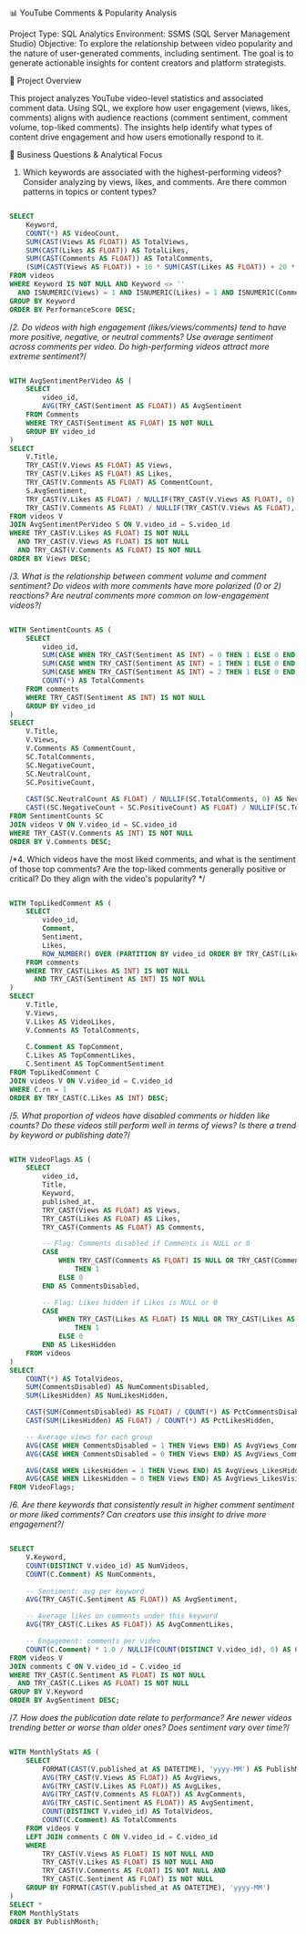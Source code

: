 📊 YouTube Comments & Popularity Analysis

Project Type: SQL Analytics
Environment: SSMS (SQL Server Management Studio)
Objective: To explore the relationship between video popularity and the nature of user-generated comments, including sentiment. The goal is to generate actionable insights for content creators and platform strategists.

🧠 Project Overview

This project analyzes YouTube video-level statistics and associated comment data. Using SQL, we explore how user engagement (views, likes, comments) aligns with audience reactions (comment sentiment, comment volume, top-liked comments). The insights help identify what types of content drive engagement and how users emotionally respond to it.

📌 Business Questions & Analytical Focus

1. Which keywords are associated with the highest-performing videos?
Consider analyzing by views, likes, and comments.
Are there common patterns in topics or content types?

```sql

SELECT 
    Keyword,
    COUNT(*) AS VideoCount,
    SUM(CAST(Views AS FLOAT)) AS TotalViews,
    SUM(CAST(Likes AS FLOAT)) AS TotalLikes,
    SUM(CAST(Comments AS FLOAT)) AS TotalComments,
    (SUM(CAST(Views AS FLOAT)) + 10 * SUM(CAST(Likes AS FLOAT)) + 20 * SUM(CAST(Comments AS FLOAT))) AS PerformanceScore
FROM videos
WHERE Keyword IS NOT NULL AND Keyword <> ''
  AND ISNUMERIC(Views) = 1 AND ISNUMERIC(Likes) = 1 AND ISNUMERIC(Comments) = 1
GROUP BY Keyword
ORDER BY PerformanceScore DESC;

```

/*2. Do videos with high engagement (likes/views/comments) tend to have more positive, negative, or neutral comments?
Use average sentiment across comments per video.
Do high-performing videos attract more extreme sentiment?*/

```sql

WITH AvgSentimentPerVideo AS (
    SELECT 
        video_id,
        AVG(TRY_CAST(Sentiment AS FLOAT)) AS AvgSentiment
    FROM Comments
    WHERE TRY_CAST(Sentiment AS FLOAT) IS NOT NULL
    GROUP BY video_id
)
SELECT 
    V.Title,
    TRY_CAST(V.Views AS FLOAT) AS Views,
    TRY_CAST(V.Likes AS FLOAT) AS Likes,
    TRY_CAST(V.Comments AS FLOAT) AS CommentCount,
    S.AvgSentiment,
    TRY_CAST(V.Likes AS FLOAT) / NULLIF(TRY_CAST(V.Views AS FLOAT), 0) AS LikeToViewRatio,
    TRY_CAST(V.Comments AS FLOAT) / NULLIF(TRY_CAST(V.Views AS FLOAT), 0) AS CommentToViewRatio
FROM videos V
JOIN AvgSentimentPerVideo S ON V.video_id = S.video_id
WHERE TRY_CAST(V.Likes AS FLOAT) IS NOT NULL
  AND TRY_CAST(V.Views AS FLOAT) IS NOT NULL
  AND TRY_CAST(V.Comments AS FLOAT) IS NOT NULL
ORDER BY Views DESC;

```

/*3. What is the relationship between comment volume and comment sentiment?
Do videos with more comments have more polarized (0 or 2) reactions?
Are neutral comments more common on low-engagement videos?*/

```sql

WITH SentimentCounts AS (
    SELECT 
        video_id,
        SUM(CASE WHEN TRY_CAST(Sentiment AS INT) = 0 THEN 1 ELSE 0 END) AS NegativeCount,
        SUM(CASE WHEN TRY_CAST(Sentiment AS INT) = 1 THEN 1 ELSE 0 END) AS NeutralCount,
        SUM(CASE WHEN TRY_CAST(Sentiment AS INT) = 2 THEN 1 ELSE 0 END) AS PositiveCount,
        COUNT(*) AS TotalComments
    FROM comments
    WHERE TRY_CAST(Sentiment AS INT) IS NOT NULL
    GROUP BY video_id
)
SELECT 
    V.Title,
    V.Views,
    V.Comments AS CommentCount,
    SC.TotalComments,
    SC.NegativeCount,
    SC.NeutralCount,
    SC.PositiveCount,
    
    CAST(SC.NeutralCount AS FLOAT) / NULLIF(SC.TotalComments, 0) AS NeutralPct,
    CAST((SC.NegativeCount + SC.PositiveCount) AS FLOAT) / NULLIF(SC.TotalComments, 0) AS PolarizedPct
FROM SentimentCounts SC
JOIN videos V ON V.video_id = SC.video_id
WHERE TRY_CAST(V.Comments AS INT) IS NOT NULL
ORDER BY V.Comments DESC;

```

/*4. Which videos have the most liked comments, and what is the sentiment of those top comments?
Are the top-liked comments generally positive or critical?
Do they align with the video's popularity? */

```sql

WITH TopLikedComment AS (
    SELECT 
        video_id,
        Comment,
        Sentiment,
        Likes,
        ROW_NUMBER() OVER (PARTITION BY video_id ORDER BY TRY_CAST(Likes AS INT) DESC) AS rn
    FROM comments
    WHERE TRY_CAST(Likes AS INT) IS NOT NULL
      AND TRY_CAST(Sentiment AS INT) IS NOT NULL
)
SELECT 
    V.Title,
    V.Views,
    V.Likes AS VideoLikes,
    V.Comments AS TotalComments,
    
    C.Comment AS TopComment,
    C.Likes AS TopCommentLikes,
    C.Sentiment AS TopCommentSentiment
FROM TopLikedComment C
JOIN videos V ON V.video_id = C.video_id
WHERE C.rn = 1
ORDER BY TRY_CAST(C.Likes AS INT) DESC;

```

/*5. What proportion of videos have disabled comments or hidden like counts?
Do these videos still perform well in terms of views?
Is there a trend by keyword or publishing date?*/

```sql

WITH VideoFlags AS (
    SELECT
        video_id,
        Title,
        Keyword,
        published_at,
        TRY_CAST(Views AS FLOAT) AS Views,
        TRY_CAST(Likes AS FLOAT) AS Likes,
        TRY_CAST(Comments AS FLOAT) AS Comments,

        -- Flag: Comments disabled if Comments is NULL or 0
        CASE 
            WHEN TRY_CAST(Comments AS FLOAT) IS NULL OR TRY_CAST(Comments AS FLOAT) = 0 
                THEN 1 
            ELSE 0 
        END AS CommentsDisabled,

        -- Flag: Likes hidden if Likes is NULL or 0
        CASE 
            WHEN TRY_CAST(Likes AS FLOAT) IS NULL OR TRY_CAST(Likes AS FLOAT) = 0 
                THEN 1 
            ELSE 0 
        END AS LikesHidden
    FROM videos
)
SELECT
    COUNT(*) AS TotalVideos,
    SUM(CommentsDisabled) AS NumCommentsDisabled,
    SUM(LikesHidden) AS NumLikesHidden,

    CAST(SUM(CommentsDisabled) AS FLOAT) / COUNT(*) AS PctCommentsDisabled,
    CAST(SUM(LikesHidden) AS FLOAT) / COUNT(*) AS PctLikesHidden,

    -- Average views for each group
    AVG(CASE WHEN CommentsDisabled = 1 THEN Views END) AS AvgViews_CommentsDisabled,
    AVG(CASE WHEN CommentsDisabled = 0 THEN Views END) AS AvgViews_CommentsEnabled,

    AVG(CASE WHEN LikesHidden = 1 THEN Views END) AS AvgViews_LikesHidden,
    AVG(CASE WHEN LikesHidden = 0 THEN Views END) AS AvgViews_LikesVisible
FROM VideoFlags;

```

/*6. Are there keywords that consistently result in higher comment sentiment or more liked comments?
Can creators use this insight to drive more engagement?*/

```sql

SELECT 
    V.Keyword,
    COUNT(DISTINCT V.video_id) AS NumVideos,
    COUNT(C.Comment) AS NumComments,
    
    -- Sentiment: avg per keyword
    AVG(TRY_CAST(C.Sentiment AS FLOAT)) AS AvgSentiment,

    -- Average likes on comments under this keyword
    AVG(TRY_CAST(C.Likes AS FLOAT)) AS AvgCommentLikes,

    -- Engagement: comments per video
    COUNT(C.Comment) * 1.0 / NULLIF(COUNT(DISTINCT V.video_id), 0) AS CommentsPerVideo
FROM videos V
JOIN comments C ON V.video_id = C.video_id
WHERE TRY_CAST(C.Sentiment AS FLOAT) IS NOT NULL
  AND TRY_CAST(C.Likes AS FLOAT) IS NOT NULL
GROUP BY V.Keyword
ORDER BY AvgSentiment DESC;

```

/*7. How does the publication date relate to performance?
Are newer videos trending better or worse than older ones?
Does sentiment vary over time?*/

```sql

WITH MonthlyStats AS (
    SELECT 
        FORMAT(CAST(V.published_at AS DATETIME), 'yyyy-MM') AS PublishMonth,
        AVG(TRY_CAST(V.Views AS FLOAT)) AS AvgViews,
        AVG(TRY_CAST(V.Likes AS FLOAT)) AS AvgLikes,
        AVG(TRY_CAST(V.Comments AS FLOAT)) AS AvgComments,
        AVG(TRY_CAST(C.Sentiment AS FLOAT)) AS AvgSentiment,
        COUNT(DISTINCT V.video_id) AS TotalVideos,
        COUNT(C.Comment) AS TotalComments
    FROM videos V
    LEFT JOIN comments C ON V.video_id = C.video_id
    WHERE 
        TRY_CAST(V.Views AS FLOAT) IS NOT NULL AND
        TRY_CAST(V.Likes AS FLOAT) IS NOT NULL AND
        TRY_CAST(V.Comments AS FLOAT) IS NOT NULL AND
        TRY_CAST(C.Sentiment AS FLOAT) IS NOT NULL
    GROUP BY FORMAT(CAST(V.published_at AS DATETIME), 'yyyy-MM')
)
SELECT *
FROM MonthlyStats
ORDER BY PublishMonth;

```

